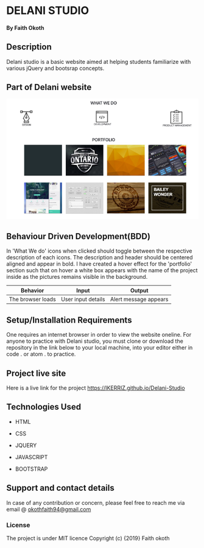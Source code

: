 # DELANI STUDIO

#### By **Faith Okoth**
## Description
 Delani studio is a basic website aimed at helping students familiarize with various jQuery and bootsrap concepts.
## Part of Delani website
![image](./assets/backgrounds/del.png)

## Behaviour Driven Development(BDD)
In 'What We do' icons when clicked should toggle between the respective description of each icons. The description and header should be centered aligned and appear in bold.
I have created a hover effect for the 'portfolio' section such that on hover a white box appears with the name of the project inside as the pictures remains visible in the background.

 | Behavior  |      Input       |  Output
|-------------|----------------|---------------|
|The browser loads|User input details|Alert message appears
                        

## Setup/Installation Requirements
One requires an internet browser in order to view the website oneline.
For anyone to practice with Delani studio, you must clone or download the repository in the link below to your local machine, into your editor either in code . or atom . to practice.
## Project live site
 Here is a live link for the project
 https://IKERRIZ.github.io/Delani-Studio
## Technologies Used
* HTML

* CSS

* JQUERY

* JAVASCRIPT

* BOOTSTRAP
## Support and contact details
In case of any contribution or concern, please feel free to reach me via email @ okothfaith94@gmail.com
### License
The project is under MIT licence
Copyright (c) {2019} Faith okoth
  